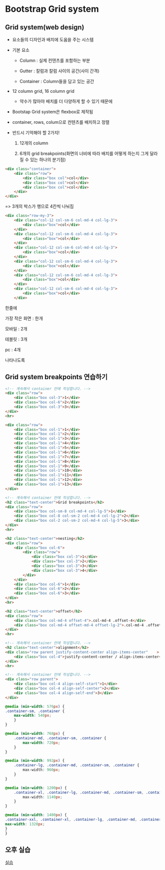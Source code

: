 # Bootstrap Grid system

## Grid system(web design)

- 요소들의 디자인과 배치에 도움을 주는 시스템

- 기본 요소
  
  - Column : 실제 컨텐츠를 포함하는 부분
  
  - Gutter : 칼럼과 칼럼 사이의 공간(사이 간격)
  
  - Container : Column들을 담고 있는 공간

- 12 column grid, 16 column grid
  
  - 약수가 많아야 배치를 더 다양하게 할 수 있기 때문에

- Bootstap Grid system은 flexbox로 제작됨

- container, rows, colum으로 컨텐츠를 배치하고 정렬

- 반드시 기억해야 할 2가지!
  
  1. 12개의 column
  
  2. 6개의 grid breakpoints(화면의 너비에 따라 배치를 어떻게 하는지 그게 달라질 수 있는 하나의 분기점)

```html
<div class="container">
    <div class="row">
        <div class="box col">col</div>
        <div class="box col">col</div>
        <div class="box col">col</div>
    </div>
</div>
```

=> 3개의 박스가 행으로 4칸씩 나눠짐

```html
<div class="row-my-3">
    <div class="col-12 col-sm-6 col-md-4 col-lg-3">
        <div class="box">col</div>
    </div>
    <div class="col-12 col-sm-6 col-md-4 col-lg-3">
        <div class="box">col</div>
    </div>
    <div class="col-12 col-sm-6 col-md-4 col-lg-3">
        <div class="box">col</div>
    </div>
    <div class="col-12 col-sm-6 col-md-4 col-lg-3">
        <div class="box">col</div>
    </div>
    <div class="col-12 col-sm-6 col-md-4 col-lg-3">
        <div class="box">col</div>
    </div>
    <div class="col-12 col-sm-6 col-md-4 col-lg-3">
        <div class="box">col</div>
    </div>
```

한줄에

가장 작은 화면 : 한개

모바일 : 2개

테블릿 : 3개

pc : 4개

나타나도록

## Grid system breakpoints 연습하기

```html
<!-- 계속해서 container 안에 작성합니다. -->
<div class="row">               
    <div class="box col-3">1</div>
    <div class="box col-6">2</div>
    <div class="box col-3">3</div>
</div>
<hr>

<div class="row">
    <div class="box col-1">1</div>
    <div class="box col-1">2</div>
    <div class="box col-1">3</div>
    <div class="box col-1">4</div>
    <div class="box col-1">5</div>
    <div class="box col-1">6</div>
    <div class="box col-1">7</div>
    <div class="box col-1">8</div>
    <div class="box col-1">9</div>
    <div class="box col-1">10</div>
    <div class="box col-1">11</div>
    <div class="box col-1">12</div>
    <div class="box col-1">13</div>
</div>
```

```html
<!-- 계속해서 container 안에 작성합니다. -->
<h2 class="text-center">Grid breakpoints</h2>
<div class="row">
    <div class="box col-sm-8 col-md-4 col-lg-5">1</div>
    <div class="box col-8 col-sm-2 col-md-4 col-lg-2">2</div>
    <div class="box col-2 col-sm-2 col-md-4 col-lg-5">3</div>
</div>
<hr>

<h2 class="text-center">nesting</h2>
<div class="row">
    <div class="box col-6">
        <div class="row">
            <div class="box col-3">1</div>
            <div class="box col-3">2</div>
            <div class="box col-3">3</div>
            <div class="box col-3">4</div>
        </div>
    </div>
    <div class="box col-6">1</div>
    <div class="box col-6">2</div>
    <div class="box col-6">3</div>
</div>
<hr>

<h2 class="text-center">offset</h2>
<div class="row">
    <div class="box col-md-4 offset-4">.col-md-4 .offset-4</div>
    <div class="box col-md-4 offset-md-4 offset-lg-2">.col-md-4 .offset-md-4 .offset-lg-2</div>
</div>
<hr>
```

```html
<!-- 계속해서 container 안에 작성합니다. -->
<h2 class="text-center">alignment</h2>
<div class="row parent justify-content-center align-items-center"    >
    <div class="box col-4">justify-content-center / align-items-center</div>
</div>
<hr>
```

```html
<!-- 계속해서 container 안에 작성합니다. -->
<div class="row parent">
    <div class="box col-4 align-self-start">1</div>
    <div class="box col-4 align-self-center">2</div>
    <div class="box col-4 align-self-end">3</div>
</div>
```

```css
@media (min-width: 576px) {
.container-sm, .container {
    max-width: 540px;
    }
}

@media (min-width: 768px) {
    .container-md, .container-sm, .container {
        max-width: 720px;
    }
}

@media (min-width: 992px) {
    .container-lg, .container-md, .container-sm, .container {
        max-width: 960px;
    }
}

@media (min-width: 1200px) {
    .container-xl, .container-lg, .container-md, .container-sm, .container {
        max-width: 1140px;
    }
}

@media (min-width: 1400px) {
.container-xxl, .container-xl, .container-lg, .container-md, .container-sm, .container {
max-width: 1320px;
}
}
```



## 오후 실습

[실습](./실습/day_8)
